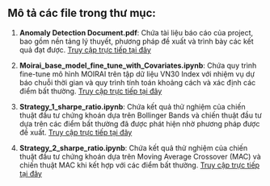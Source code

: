 ## Mô tả các file trong thư mục:
1. **Anomaly Detection Document.pdf**: Chứa tài liệu báo cáo của project, bao gồm nền tảng lý thuyết, phương pháp đề xuất và trình bày các kết quả đạt được.
   [Truy cập trực tiếp tại đây](https://drive.google.com/file/d/1dXIVYqhgfHcdqd0pYjE7U07NT0-LzhgL/view?usp=drive_link)

2. **Moirai_base_model_fine_tune_with_Covariates.ipynb**: Chứa quy trình fine-tune mô hình MOIRAI trên tập dữ liệu VN30 Index với nhiệm vụ dự báo chuỗi thời gian và quy trình tính toán khoảng cách và xác định các điểm bất thường. 
   [Truy cập trực tiếp tại đây](https://colab.research.google.com/github/trunghq0205/Projetcs/blob/main/Thesis/Moirai_base_model_fine_tune_with_Covariates.ipynb)

3. **Strategy_1_sharpe_ratio.ipynb**: Chứa kết quả thử nghiệm của chiến thuật đầu tư chứng khoán dựa trên Bollinger Bands và chiến thuật đầu tư dựa trên các điểm bất thường đã được phát hiện nhờ phương pháp được đề xuất.
   [Truy cập trực tiếp tại đây](https://colab.research.google.com/github/trunghq0205/Projetcs/blob/main/Thesis/Stratety_1_sharpe_ratio.ipynb)

4. **Strategy_2_sharpe_ratio.ipynb**: Chứa kết quả thử nghiệm của chiến thuật đầu tư chứng khoán dựa trên Moving Average Crossover (MAC) và chiến thuật MAC khi kết hợp với các điểm bất thường.
   [Truy cập trực tiếp tại đây](https://colab.research.google.com/github/trunghq0205/Projetcs/blob/main/Thesis/Stratety_2_sharpe_ratio.ipynb)
